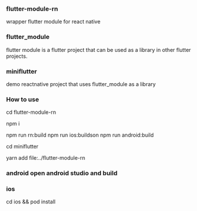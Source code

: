 ### flutter-module-rn
wrapper flutter module for react native

### flutter_module 
flutter module is a flutter project that can be used as a library in other flutter projects.

### miniflutter
demo reactnative project that uses flutter_module as a library

### How to use 

cd flutter-module-rn 

npm i 

npm run rn:build
npm run ios:buildson
npm run android:build


cd miniflutter 

yarn add  file:../flutter-module-rn

### android open android studio and build
### ios
cd ios && pod install
